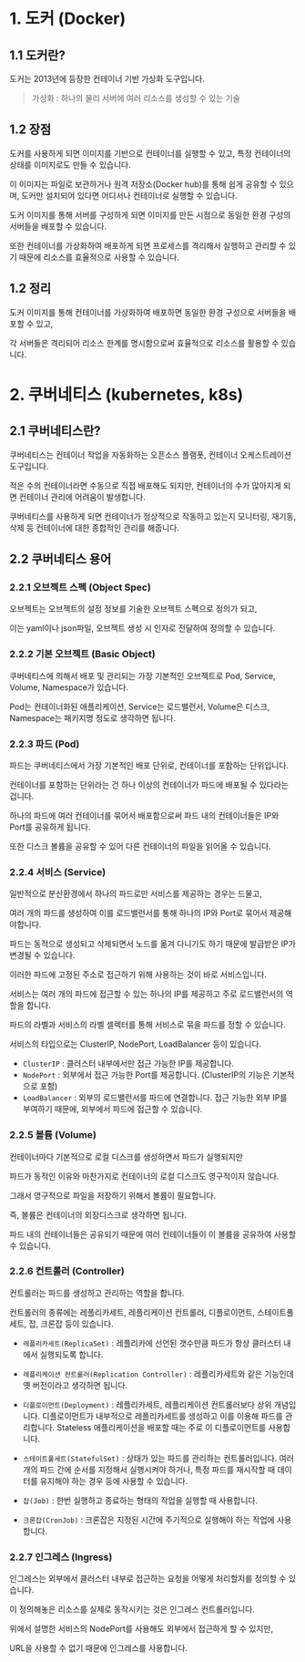 # 1. 도커 (Docker)

## 1.1 도커란?
도커는 2013년에 등장한 컨테이너 기반 가상화 도구입니다.

> 가상화 : 하나의 물리 서버에 여러 리소스를 생성할 수 있는 기술

## 1.2 장점

도커를 사용하게 되면 이미지를 기반으로 컨테이너를 실행할 수 있고, 특정 컨테이너의 상태를 이미지로도 만들 수 있습니다.

이 이미지는 파일로 보관하거나 원격 저장소(Docker hub)를 통해 쉽게 공유할 수 있으며, 도커만 설치되어 있다면 어디서나 컨테이너로 실행할 수 있습니다.

도커 이미지를 통해 서버를 구성하게 되면 이미지를 만든 시점으로 동일한 환경 구성의 서버들을 배포할 수 있습니다.

또한 컨테이너를 가상화하여 배포하게 되면 프로세스를 격리해서 실행하고 관리할 수 있기 때문에 리소스를 효율적으로 사용할 수 있습니다.


## 1.2 정리

도커 이미지를 통해 컨테이너를 가상화하여 배포하면 동일한 환경 구성으로 서버들을 배포할 수 있고,

각 서버들은 격리되어 리소스 한계를 명시함으로써 효율적으로 리소스를 활용할 수 있습니다.

# 2. 쿠버네티스 (kubernetes, k8s)

## 2.1 쿠버네티스란?

쿠버네티스는 컨테이너 작업을 자동화하는 오픈소스 플램폿, 컨테이너 오케스트레이션 도구입니다.

적은 수의 컨테이너라면 수동으로 직접 배포해도 되지만, 컨테이너의 수가 많아지게 되면 컨테이너 관리에 어려움이 발생합니다.

쿠버네티스를 사용하게 되면 컨테이너가 정상적으로 작동하고 있는지 모니터링, 재기동, 삭제 등 컨테이너에 대한 종합적인 관리를 해줍니다.

## 2.2 쿠버네티스 용어

### 2.2.1 오브젝트 스펙 (Object Spec)
오브젝트는 오브젝트의 설정 정보를 기술한 오브젝트 스펙으로 정의가 되고,

이는 yaml이나 json파일, 오브젝트 생성 시 인자로 전달하여 정의할 수 있습니다.

### 2.2.2 기본 오브젝트 (Basic Object)
쿠버네티스에 의해서 배포 및 관리되는 가장 기본적인 오브젝트로 Pod, Service, Volume, Namespace가 있습니다.

Pod는 컨테이너화된 애플리케이션, Service는 로드밸런서, Volume은 디스크, Namespace는 패키지명 정도로 생각하면 됩니다.

### 2.2.3 파드 (Pod)
파드는 쿠버네티스에서 가장 기본적인 배포 단위로, 컨테이너를 포함하는 단위입니다.

컨테이너를 포함하는 단위라는 건 하나 이상의 컨테이너가 파드에 배포될 수 있다라는 겁니다.

하나의 파드에 여러 컨테이너를 묶어서 배포함으로써 파드 내의 컨테이너들은 IP와 Port를 공유하게 됩니다.

또한 디스크 볼륨을 공유할 수 있어 다른 컨테이너의 파일을 읽어올 수 있습니다.

### 2.2.4 서비스 (Service)

일반적으로 분산환경에서 하나의 파드로만 서비스를 제공하는 경우는 드물고,

여러 개의 파드를 생성하여 이를 로드밸런서를 통해 하나의 IP와 Port로 묶어서 제공해야합니다.

파드는 동적으로 생성되고 삭제되면서 노드를 옮겨 다니기도 하기 때문에 발급받은 IP가 변경될 수 있습니다.

이러한 파드에 고정된 주소로 접근하기 위해 사용하는 것이 바로 서비스입니다.

서비스는 여러 개의 파드에 접근할 수 있는 하나의 IP를 제공하고 주로 로드밸런서의 역할을 합니다.

파드의 라벨과 서비스의 라벨 셀렉터를 통해 서비스로 묶을 파드를 정할 수 있습니다.

서비스의 타입으로는 ClusterIP, NodePort, LoadBalancer 등이 있습니다.

- `ClusterIP` : 클러스터 내부에서만 접근 가능한 IP를 제공합니다.
- `NodePort` : 외부에서 접근 가능한 Port를 제공합니다. (ClusterIP의 기능은 기본적으로 포함)
- `LoadBalancer` : 외부의 로드밸런서를 파드에 연결합니다. 접근 가능한 외부 IP를 부여하기 때문에, 외부에서 파드에 접근할 수 있습니다.

### 2.2.5 볼륨 (Volume)

컨테이너마다 기본적으로 로컬 디스크를 생성하면서 파드가 실행되지만

파드가 동적인 이유와 마찬가지로 컨테이너의 로컬 디스크도 영구적이지 않습니다.

그래서 영구적으로 파일을 저장하기 위해서 볼륨이 필요합니다.

즉, 볼륨은 컨테이너의 외장디스크로 생각하면 됩니다.

파드 내의 컨테이너들은 공유되기 때문에 여러 컨테이너들이 이 볼륨을 공유하여 사용할 수 있습니다.

### 2.2.6 컨트롤러 (Controller)

컨트롤러는 파드를 생성하고 관리하는 역할을 합니다.

컨트롤러의 종류에는 레플리카세트, 레플리케이션 컨트롤러, 디플로이먼트, 스테이트풀세트, 잡, 크론잡 등이 있습니다.

- `레플리카세트(ReplicaSet)` : 레플리카에 선언된 갯수만큼 파드가 항상 클러스터 내에서 실행되도록 합니다.

- `레플리케이션 컨트롤러(Replication Controller)` : 레플리카세트와 같은 기능인데 옛 버전이라고 생각하면 됩니다.

- `디플로이먼트(Deployment)` : 레플리카세트, 레플리케이션 컨트롤러보다 상위 개념입니다. 디플로이먼트가 내부적으로 레플리카세트를 생성하고 이를 이용해 파드를 관리합니다. Stateless 애플리케이션을 배포할 때는 주로 이 디플로이먼트를 사용합니다.

- `스테이트풀세트(StatefulSet)` : 상태가 있는 파드를 관리하는 컨트롤러입니다. 여러 개의 파드 간에 순서를 지정해서 실행시켜야 하거나, 특정 파드를 재시작할 때 데이터를 유지해야 하는 경우 등에 사용할 수 있습니다.

- `잡(Job)` : 한번 실행하고 종료하는 형태의 작업을 실행할 때 사용합니다.

- `크론잡(CronJob)` : 크론잡은 지정된 시간에 주기적으로 실행해야 하는 작업에 사용합니다.

### 2.2.7 인그레스 (Ingress)

인그레스는 외부에서 클러스터 내부로 접근하는 요청을 어떻게 처리할지를 정의할 수 있습니다.

이 정의해놓은 리소스를 실제로 동작시키는 것은 인그레스 컨트롤러입니다.

위에서 설명한 서비스의 NodePort를 사용해도 외부에서 접근하게 할 수 있지만,

URL을 사용할 수 없기 때문에 인그레스를 사용합니다.
